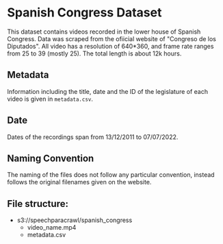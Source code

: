 # Spanish Congress Dataset

This dataset contains videos recorded in the lower house of Spanish Congress. Data was scraped from the ofiicial website of "Congreso de los Diputados". All video has a resolution of 640*360, and frame rate ranges from 25 to 39 (mostly 25). The total length is about 12k hours.

## Metadata
Information including the title, date and the ID of the legislature of each video is given in `metadata.csv`.

## Date
Dates of the recordings span from 13/12/2011 to 07/07/2022.

## Naming Convention
The naming of the files does not follow any particular convention, instead follows the original filenames given on the website.

## File structure:
* s3://speechparacrawl/spanish_congress
    * video_name.mp4
    * metadata.csv
